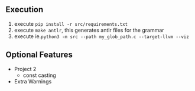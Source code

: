 ## Execution
1. execute `pip install -r src/requirements.txt`
2. execute `make antlr`, this generates antlr files for the grammar
3. execute ie.`python3 -m src --path my_glob_path.c --target-llvm --viz`
## Optional Features
* Project 2
  * const casting
* Extra Warnings